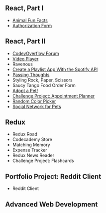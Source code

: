 ## React, Part I

* [Animal Fun Facts](https://fed-js-react-animal-fun-facts.netlify.app/)
* [Authorization Form](https://fed-authorization-form.netlify.app/)

## React, Part II

* [CodeyOverflow Forum](https://fed-codey-overflow-forum.netlify.app/)
* [Video Player](https://fed-video-player.netlify.app/)
* Ravenous
* [Create a Playlist App With the Spotify API](https://jammming-react18.netlify.app/)
* [Passing Thoughts](https://fed-react-hooks-passing-thoughts.netlify.app/)
* Styling Rock, Paper, Scissors
* Saucy Tango Food Order Form
* [Adopt a Pet!](https://fed-adopt-a-pet-react-router-v6.netlify.app/)
* [Challenge Project: Appointment Planner](https://fed-appointment-planner.netlify.app)
* [Random Color Picker](https://fed-random-color.netlify.app)
* [Social Network for Pets](https://fed-social-network-for-pets.netlify.app/)

## Redux

* Redux Road
* Codecademy Store
* Matching Memory
* Expense Tracker
* Redux News Reader
* Challenge Project: Flashcards

## Portfolio Project: Reddit Client

* Reddit Client

## Advanced Web Development
